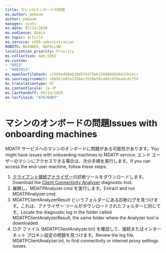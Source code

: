 ```yaml
---
title: マシンのオンボードの問題
ms.author: pebaum
author: pebaum
manager: scotv
ms.date: 07/14/2020
ms.audience: Admin
ms.topic: article
ms.service: o365-administration
ROBOTS: NOINDEX, NOFOLLOW
localization_priority: Priority
ms.collection: Adm_O365
ms.custom:
- "6023"
- "9002913"
ms.openlocfilehash: c3203ed68eb19d5f6d75eb2269094bb0422b14cc
ms.sourcegitcommit: c6692ce0fa1358ec3529e59ca0ecdfdea4cdc759
ms.translationtype: HT
ms.contentlocale: ja-JP
ms.lasthandoff: 09/14/2020
ms.locfileid: "47676887"
---
```

# <a name="issues-with-onboarding-machines"></a><span data-ttu-id="f924b-102">マシンのオンボードの問題</span><span class="sxs-lookup"><span data-stu-id="f924b-102">Issues with onboarding machines</span></span>

<span data-ttu-id="f924b-103">MDATP サービスへのマシンのオンボードに問題がある可能性があります。</span><span class="sxs-lookup"><span data-stu-id="f924b-103">You might have issues with onboarding machines to MDATP service.</span></span> <span data-ttu-id="f924b-104">エンド ユーザーのマシンにアクセスできる場合は、次の手順を実行します。</span><span class="sxs-lookup"><span data-stu-id="f924b-104">If you can access the end-user machine, follow these steps:</span></span>

1. <span data-ttu-id="f924b-105">[クライアント接続アナライザー](https://aka.ms/mdatpanalyzer)の診断ツールをダウンロードします。</span><span class="sxs-lookup"><span data-stu-id="f924b-105">Download the [Client Connectivity Analyzer](https://aka.ms/mdatpanalyzer) diagnostic tool.</span></span>
2. <span data-ttu-id="f924b-106">展開し、MDATPAnalyzer.cmd を実行します。</span><span class="sxs-lookup"><span data-stu-id="f924b-106">Extract and run MDATPAnalyzer.cmd.</span></span>
3. <span data-ttu-id="f924b-107">MDATPClientAnalyzerResult というフォルダーにある診断ログを見つけます。これは、アナライザー ツールがダウンロードされたフォルダーと同じです。</span><span class="sxs-lookup"><span data-stu-id="f924b-107">Locate the diagnostic log in the folder called MDATPClientAnalyzerResult, the same folder where the Analyzer tool is downloaded.</span></span>
4. <span data-ttu-id="f924b-108">ログ ファイル (MDATPClientAnalyzer.txt) を確認して、接続またはインターネット プロキシ設定の問題を見つけます。</span><span class="sxs-lookup"><span data-stu-id="f924b-108">Review the log file, MDATPClientAnalyzer.txt, to find connectivity or internet proxy settings issues.</span></span>